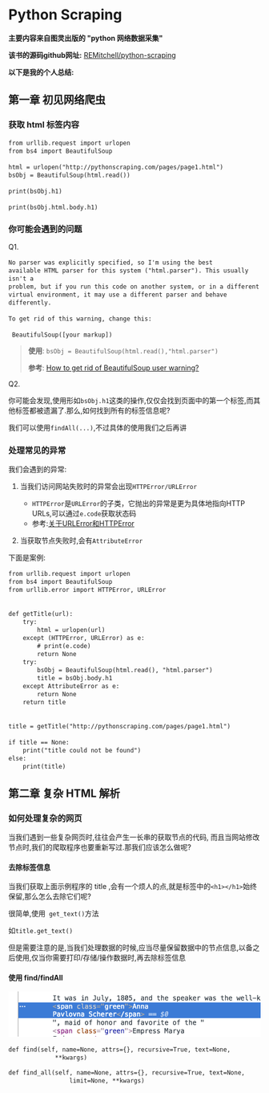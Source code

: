 # Python Scraping 

**主要内容来自图灵出版的 "python 网络数据采集"**

**该书的源码github网址:** [REMitchell/python-scraping](https://github.com/REMitchell/python-scraping)

**以下是我的个人总结:**


## 第一章 初见网络爬虫

### 获取 html 标签内容

```
from urllib.request import urlopen
from bs4 import BeautifulSoup

html = urlopen("http://pythonscraping.com/pages/page1.html")
bsObj = BeautifulSoup(html.read())

print(bsObj.h1)

print(bsObj.html.body.h1)
```

### 你可能会遇到的问题

Q1. 

```
No parser was explicitly specified, so I'm using the best
available HTML parser for this system ("html.parser"). This usually isn't a
problem, but if you run this code on another system, or in a different
virtual environment, it may use a different parser and behave differently.

To get rid of this warning, change this:

 BeautifulSoup([your markup])
```

> **使用**: ```bsObj = BeautifulSoup(html.read(),"html.parser")```
> 
> **参考**: [How to get rid of BeautifulSoup user warning?](https://stackoverflow.com/questions/33511544/how-to-get-rid-of-beautifulsoup-user-warning)


Q2.

你可能会发现,使用形如```bsObj.h1```这类的操作,仅仅会找到页面中的第一个标签,而其他标签都被遗漏了.那么,如何找到所有的标签信息呢?

我们可以使用```findAll(...)```,不过具体的使用我们之后再讲


### 处理常见的异常

我们会遇到的异常:

1. 当我们访问网站失败时的异常会出现```HTTPError/URLError```

	- ```HTTPError```是```URLError```的子类，它抛出的异常是更为具体地指向HTTP URLs,可以通过```e.code```获取状态码
	- 参考:[关于URLError和HTTPError](http://blog.csdn.net/whd526/article/details/52279103)

2. 当获取节点失败时,会有```AttributeError```

下面是案例:

```
from urllib.request import urlopen
from bs4 import BeautifulSoup
from urllib.error import HTTPError, URLError


def getTitle(url):
    try:
        html = urlopen(url)
    except (HTTPError, URLError) as e:
        # print(e.code)
        return None
    try:
        bsObj = BeautifulSoup(html.read(), "html.parser")
        title = bsObj.body.h1
    except AttributeError as e:
        return None
    return title


title = getTitle("http://pythonscraping.com/pages/page1.html")

if title == None:
    print("title could not be found")
else:
    print(title)

```


## 第二章 复杂 HTML 解析

### 如何处理复杂的网页

当我们遇到一些复杂网页时,往往会产生一长串的获取节点的代码, 而且当网站修改节点时,我们的爬取程序也要重新写过.那我们应该怎么做呢?


#### 去除标签信息

当我们获取上面示例程序的 title ,会有一个烦人的点,就是标签中的```<h1></h1>```始终保留,那么怎么去除它们呢? 

很简单,使用``` get_text()```方法

如```title.get_text()```

但是需要注意的是,当我们处理数据的时候,应当尽量保留数据中的节点信息,以备之后使用,仅当你需要打印/存储/操作数据时,再去除标签信息

#### 使用 find/findAll

![](img/span_class_demo1.png)

```
def find(self, name=None, attrs={}, recursive=True, text=None,
             **kwargs)
```


```
def find_all(self, name=None, attrs={}, recursive=True, text=None,
                 limit=None, **kwargs)
```















